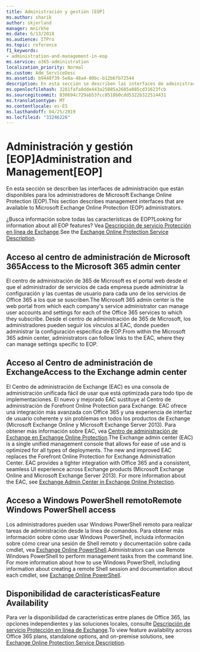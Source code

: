 ```yaml
---
title: Administración y gestión [EOP]
ms.author: sharik
author: skjerland
manager: mnirkhe
ms.date: 6/13/2018
ms.audience: ITPro
ms.topic: reference
f1_keywords:
- administration-and-management-in-eop
ms.service: o365-administration
localization_priority: Normal
ms.custom: Adm_ServiceDesc
ms.assetid: b9448f39-5e8a-48a4-80bc-b12b6fb72544
description: En esta sección se describen las interfaces de administración que están disponibles para los administradores de Microsoft Exchange Online Protection (EOP).
ms.openlocfilehash: 3281fafa8dde443a25085a2605a085cd31623fcb
ms.sourcegitcommit: 830694c729ab53fcc8518b0cdd5322b322514431
ms.translationtype: MT
ms.contentlocale: es-ES
ms.lasthandoff: 04/25/2019
ms.locfileid: "33246226"
---
```

# <a name="administration-and-managementeop"></a><span data-ttu-id="73672-103">Administración y gestión [EOP]</span><span class="sxs-lookup"><span data-stu-id="73672-103">Administration and Management[EOP]</span></span>

<span data-ttu-id="73672-104">En esta sección se describen las interfaces de administración que están disponibles para los administradores de Microsoft Exchange Online Protection (EOP).</span><span class="sxs-lookup"><span data-stu-id="73672-104">This section describes management interfaces that are available to Microsoft Exchange Online Protection (EOP) administrators.</span></span>
  
<span data-ttu-id="73672-105">¿Busca información sobre todas las características de EOP?</span><span class="sxs-lookup"><span data-stu-id="73672-105">Looking for information about all EOP features?</span></span> <span data-ttu-id="73672-106">Vea [Descripción de servicio Protección en línea de Exchange](exchange-online-protection-service-description.md).</span><span class="sxs-lookup"><span data-stu-id="73672-106">See the [Exchange Online Protection Service Description](exchange-online-protection-service-description.md).</span></span>
  
## <a name="access-to-the-microsoft-365-admin-center"></a><span data-ttu-id="73672-107">Acceso al centro de administración de Microsoft 365</span><span class="sxs-lookup"><span data-stu-id="73672-107">Access to the Microsoft 365 admin center</span></span>
<span data-ttu-id="73672-108"><a name="BKMK_accesstotheoffice365admincenter"> </a></span><span class="sxs-lookup"><span data-stu-id="73672-108"></span></span>

<span data-ttu-id="73672-109">El centro de administración de 365 de Microsoft es el portal web desde el que el administrador de servicios de cada empresa puede administrar la configuración y las cuentas de usuario para cada uno de los servicios de Office 365 a los que se suscriben.</span><span class="sxs-lookup"><span data-stu-id="73672-109">The Microsoft 365 admin center is the web portal from which each company's service administrator can manage user accounts and settings for each of the Office 365 services to which they subscribe.</span></span> <span data-ttu-id="73672-110">Desde el centro de administración de 365 de Microsoft, los administradores pueden seguir los vínculos al EAC, donde pueden administrar la configuración específica de EOP.</span><span class="sxs-lookup"><span data-stu-id="73672-110">From within the Microsoft 365 admin center, administrators can follow links to the EAC, where they can manage settings specific to EOP.</span></span>
  
## <a name="access-to-the-exchange-admin-center"></a><span data-ttu-id="73672-111">Acceso al Centro de administración de Exchange</span><span class="sxs-lookup"><span data-stu-id="73672-111">Access to the Exchange admin center</span></span>
<span data-ttu-id="73672-112"><a name="BKMK_accesstotheexchangeadmincenter"> </a></span><span class="sxs-lookup"><span data-stu-id="73672-112"></span></span>

<span data-ttu-id="73672-p103">El Centro de administración de Exchange (EAC) es una consola de administración unificada fácil de usar que está optimizada para todo tipo de implementaciones. El nuevo y mejorado EAC sustituye al Centro de administración de Forefront Online Protection para Exchange. EAC ofrece una integración más avanzada con Office 365 y una experiencia de interfaz de usuario coherente y sin problemas en todos los productos de Exchange (Microsoft Exchange Online y Microsoft Exchange Server 2013). Para obtener más información sobre EAC, vea [Centro de administración de Exchange en Exchange Online Protection](https://go.microsoft.com/fwlink/p/?LinkId=282381).</span><span class="sxs-lookup"><span data-stu-id="73672-p103">The Exchange admin center (EAC) is a single unified management console that allows for ease of use and is optimized for all types of deployments. The new and improved EAC replaces the Forefront Online Protection for Exchange Administration Center. EAC provides a tighter integration with Office 365 and a consistent, seamless UI experience across Exchange products (Microsoft Exchange Online and Microsoft Exchange Server 2013). For more information about the EAC, see [Exchange Admin Center in Exchange Online Protection](https://go.microsoft.com/fwlink/p/?LinkId=282381).</span></span>
  
## <a name="remote-windows-powershell-access"></a><span data-ttu-id="73672-117">Acceso a Windows PowerShell remoto</span><span class="sxs-lookup"><span data-stu-id="73672-117">Remote Windows PowerShell access</span></span>
<span data-ttu-id="73672-118"><a name="BKMK_remotewindowspowershellaccess"> </a></span><span class="sxs-lookup"><span data-stu-id="73672-118"></span></span>

 <span data-ttu-id="73672-p104">Los administradores pueden usar Windows PowerShell remoto para realizar tareas de administración desde la línea de comandos. Para obtener más información sobre cómo usar Windows PowerShell, incluida información sobre cómo crear una sesión de Shell remoto y documentación sobre cada cmdlet, vea [Exchange Online PowerShell](https://go.microsoft.com/fwlink/p/?LinkId=282266).</span><span class="sxs-lookup"><span data-stu-id="73672-p104">Administrators can use Remote Windows PowerShell to perform management tasks from the command line. For more information about how to use Windows PowerShell, including information about creating a remote Shell session and documentation about each cmdlet, see [Exchange Online PowerShell](https://go.microsoft.com/fwlink/p/?LinkId=282266).</span></span>
  
## <a name="feature-availability"></a><span data-ttu-id="73672-121">Disponibilidad de características</span><span class="sxs-lookup"><span data-stu-id="73672-121">Feature Availability</span></span>
<span data-ttu-id="73672-122"><a name="BKMK_remotewindowspowershellaccess"> </a></span><span class="sxs-lookup"><span data-stu-id="73672-122"></span></span>

<span data-ttu-id="73672-123">Para ver la disponibilidad de características entre planes de Office 365, las opciones independientes y las soluciones locales, consulte [Descripción de servicio Protección en línea de Exchange](exchange-online-protection-service-description.md).</span><span class="sxs-lookup"><span data-stu-id="73672-123">To view feature availability across Office 365 plans, standalone options, and on-premise solutions, see [Exchange Online Protection Service Description](exchange-online-protection-service-description.md).</span></span>
  

